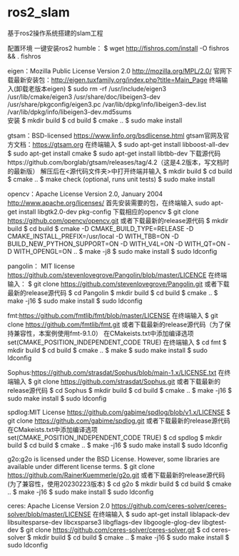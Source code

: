 # ros2_slam
基于ros2操作系统搭建的slam工程

配置环境
一键安装ros2 humble：
$ wget http://fishros.com/install -O fishros && . fishros

eigen：Mozilla Public License Version 2.0 http://mozilla.org/MPL/2.0/
官网下载最新安装包：http://eigen.tuxfamily.org/index.php?title=Main_Page
终端输入(卸载老版本eigen)
$ sudo rm -rf /usr/include/eigen3 /usr/lib/cmake/eigen3 /usr/share/doc/libeigen3-dev /usr/share/pkgconfig/eigen3.pc /var/lib/dpkg/info/libeigen3-dev.list /var/lib/dpkg/info/libeigen3-dev.md5sums  
安装
$ mkdir build
$ cd build
$ cmake ..
$ sudo make install

gtsam：BSD-licensed https://www.linfo.org/bsdlicense.html
gtsam官网及官方文档：https://gtsam.org
在终端输入
$ sudo apt-get install libboost-all-dev
$ sudo apt-get install cmake
$ sudo apt-get install libtbb-dev
下载源代码https://github.com/borglab/gtsam/releases/tag/4.2（这是4.2版本，写文档时的最新版）
解压后在<源代码文件夹>中打开终端并输入
$ mkdir build
$ cd build
$ cmake ..
$ make check (optional, runs unit tests)
$ sudo make install

opencv：Apache License Version 2.0, January 2004 http://www.apache.org/licenses/
首先安装需要的包，在终端输入
sudo apt-get install libgtk2.0-dev pkg-config
下载相应的opencv
$ git clone https://github.com/opencv/opencv.git 或者下载最新的release源代码
$ mkdir build
$ cd build
$ cmake -D CMAKE_BUILD_TYPE=RELEASE -D CMAKE_INSTALL_PREFIX=/usr/local -D WITH_TBB=ON -D BUILD_NEW_PYTHON_SUPPORT=ON -D WITH_V4L=ON -D WITH_QT=ON -D WITH_OPENGL=ON ..
$ make -j8
$ sudo make install
$ sudo ldconfig

pangolin： MIT license https://github.com/stevenlovegrove/Pangolin/blob/master/LICENCE
在终端输入：
$ git clone https://github.com/stevenlovegrove/Pangolin.git 或者下载最新的release源代码
$ cd Pangolin
$ mkdir build
$ cd build
$ cmake ..
$ make -j16
$ sudo make install
$ sudo ldconfig

fmt:https://github.com/fmtlib/fmt/blob/master/LICENSE
在终端输入
$ git clone https://github.com/fmtlib/fmt.git 或者下载最新的release源代码（为了保持兼容性，本案例使用fmt-9.1.0）
在CMakeists.txt中添加编译选项
set(CMAKE_POSITION_INDEPENDENT_CODE TRUE)
在终端输入
$ cd fmt
$ mkdir build
$ cd build
$ cmake ..
$ make
$ sudo make install
$ sudo ldconfig

Sophus:https://github.com/strasdat/Sophus/blob/main-1.x/LICENSE.txt
在终端输入
$ git clone https://github.com/strasdat/Sophus.git 或者下载最新的release源代码
$ cd Sophus
$ mkdir build
$ cd build
$ cmake ..
$ make -j16
$ sudo make install
$ sudo ldconfig

spdlog:MIT License https://github.com/gabime/spdlog/blob/v1.x/LICENSE
$ git clone https://github.com/gabime/spdlog.git 或者下载最新的release源代码
在CMakeists.txt中添加编译选项
set(CMAKE_POSITION_INDEPENDENT_CODE TRUE)
$ cd spdlog
$ mkdir build
$ cd build
$ cmake ..
$ make -j16
$ sudo make install
$ sudo ldconfig

g2o:g2o is licensed under the BSD License. However, some libraries are available under different license terms. 
$ git clone https://github.com/RainerKuemmerle/g2o.git 或者下载最新的release源代码(为了兼容性，使用20230223版本)
$ cd g2o
$ mkdir build
$ cd build
$ cmake ..
$ make -j16
$ sudo make install
$ sudo ldconfig

ceres: Apache License Version 2.0 https://github.com/ceres-solver/ceres-solver/blob/master/LICENSE
在终端输入
$ sudo apt-get install  liblapack-dev libsuitesparse-dev libcxsparse3 libgflags-dev libgoogle-glog-dev libgtest-dev
$ git clone https://github.com/ceres-solver/ceres-solver.git
$ cd ceres-solver
$ mkdir build
$ cd build
$ cmake ..
$ make -j16
$ sudo make install
$ sudo ldconfig